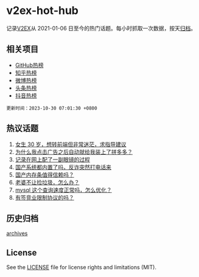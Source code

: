 # v2ex-hot-hub

 记录[V2EX](https://www.v2ex.com/)从 2021-01-06 日至今的热门话题。每小时抓取一次数据，按天[归档](archives)。
 
 ## 相关项目

- [GitHub热榜](https://github.com/it985/github-hot-hub)
- [知乎热榜](https://github.com/it985/zhihu-hot-hub)
- [微博热榜](https://github.com/it985/weibo-hot-hub)
- [头条热榜](https://github.com/it985/toutiao-hot-hub)
- [抖音热榜](https://github.com/it985/douyin-hot-hub)


 `更新时间：2023-10-30 07:01:30 +0800`

## 热议话题

1. [女生 30 岁，想转前端但非常迷茫，求指导建议](https://www.v2ex.com/t/986442)
1. [为什么我点击广告之后自动就给我装上了拼多多？](https://www.v2ex.com/t/986359)
1. [记录在网上配了一副眼镜的过程](https://www.v2ex.com/t/986377)
1. [国产系统都内置了吗，反诈突然打电话来](https://www.v2ex.com/t/986489)
1. [国产内存条值得信赖吗？](https://www.v2ex.com/t/986365)
1. [老婆不让捡垃圾，怎么办？](https://www.v2ex.com/t/986475)
1. [mysql 这个查询速度正常吗，怎么优化？](https://www.v2ex.com/t/986389)
1. [有签竞业限制协议的吗？](https://www.v2ex.com/t/986368)

## 历史归档

[archives](archives)

## License

See the [LICENSE](LICENSE) file for license rights and limitations (MIT).
